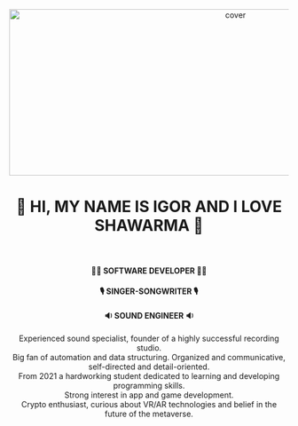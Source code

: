 <div align="center">
<img width="800pxl" height = "300pxl" src="https://media4.giphy.com/media/lovPEehUzdQRi1bgKk/giphy.gif?cid=6c09b952frrbu9kcwkj0c5562ms9w2n35h8kkihqfw2ag1cw&rid=giphy.gif&ct=s?h=257&la=en&w=759&hash=7EDF5B29736E43CAB153AEA504773656C3230C43" alt="cover" />
</div>

<div align="center">
<h1><b>🌯 HI, MY NAME IS IGOR AND I LOVE SHAWARMA 🌯</b></h1>
</div>
 <br>
<div align="center">
<h4><b>👨‍💻 SOFTWARE DEVELOPER 👨‍💻</b></h4>
</div>
<div align="center">
<h4><b>🎙️ SINGER-SONGWRITER 🎙️</b></h4>
</div>
<div align="center">
<h4><b>🔉 SOUND ENGINEER 🔉</b></h4>
</div>




<div align="center">
Experienced sound specialist, founder of a highly successful recording studio. <br>
  Big fan of automation and data structuring. Organized and communicative, self-directed and detail-oriented. <br>
  From 2021 a hardworking student dedicated to learning and developing programming skills. <br>
  Strong interest in app and game development. <br>
  Crypto enthusiast, curious about VR/AR technologies and belief in the future of the metaverse. <br>
</div>
